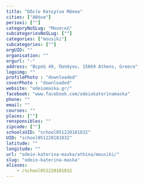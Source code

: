 ```yaml
---
title: "Ωδείο Κατερίνα Μάσκα"
cities: ["Αθήνα"]
perioxi: [""]
categoryNoSLug: "Μουσική"
subcategoriesNoSLug: [""]
categories: ["mousiki"]
subcategories: [""]
orgUID: ""
organisation: ""
orgurl: "-"
address: "Βερσή 49, Παπάγου, 15669 Athens, Greece"
logoimg: ""
profilePhoto : "downloaded"
coverPhoto : "downloaded"
website: "odeiomaska.gr/"
facebook: "www.facebook.com/odeiokaterinamaska"
phone: ""
email: ""
courses: ""
places: [""]
rensponsibles: ""
zipcode: [""]
schoolsUID: "school051220181832"
UID: "school051220181832"
latitude: ""
longitude: ""
url: "odeio-katerina-maska/athina/mousiki/"
slug: "odeio-katerina-maska"
aliases:
    - /school051220181832
---
```





